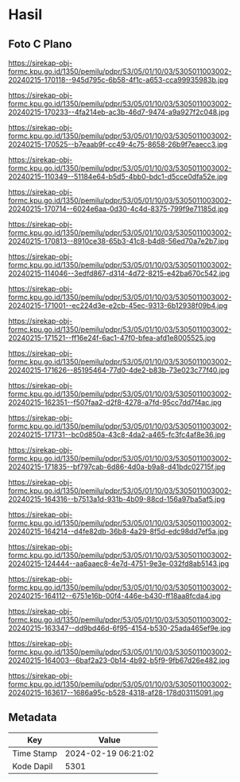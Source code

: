 # Hasil

## Foto C Plano

https://sirekap-obj-formc.kpu.go.id/1350/pemilu/pdpr/53/05/01/10/03/5305011003002-20240215-170118--945d795c-6b58-4f1c-a653-cca99935983b.jpg

https://sirekap-obj-formc.kpu.go.id/1350/pemilu/pdpr/53/05/01/10/03/5305011003002-20240215-170233--4fa214eb-ac3b-46d7-9474-a9a927f2c048.jpg

https://sirekap-obj-formc.kpu.go.id/1350/pemilu/pdpr/53/05/01/10/03/5305011003002-20240215-170525--b7eaab9f-cc49-4c75-8658-26b9f7eaecc3.jpg

https://sirekap-obj-formc.kpu.go.id/1350/pemilu/pdpr/53/05/01/10/03/5305011003002-20240215-110349--51184e64-b5d5-4bb0-bdc1-d5cce0dfa52e.jpg

https://sirekap-obj-formc.kpu.go.id/1350/pemilu/pdpr/53/05/01/10/03/5305011003002-20240215-170714--6024e6aa-0d30-4c4d-8375-799f9e71185d.jpg

https://sirekap-obj-formc.kpu.go.id/1350/pemilu/pdpr/53/05/01/10/03/5305011003002-20240215-170813--8910ce38-65b3-41c8-b4d8-56ed70a7e2b7.jpg

https://sirekap-obj-formc.kpu.go.id/1350/pemilu/pdpr/53/05/01/10/03/5305011003002-20240215-114046--3edfd867-d314-4d72-8215-e42ba670c542.jpg

https://sirekap-obj-formc.kpu.go.id/1350/pemilu/pdpr/53/05/01/10/03/5305011003002-20240215-171001--ec224d3e-e2cb-45ec-9313-6b12938f09b4.jpg

https://sirekap-obj-formc.kpu.go.id/1350/pemilu/pdpr/53/05/01/10/03/5305011003002-20240215-171521--ff16e24f-6ac1-47f0-bfea-afd1e8005525.jpg

https://sirekap-obj-formc.kpu.go.id/1350/pemilu/pdpr/53/05/01/10/03/5305011003002-20240215-171626--85195464-77d0-4de2-b83b-73e023c77f40.jpg

https://sirekap-obj-formc.kpu.go.id/1350/pemilu/pdpr/53/05/01/10/03/5305011003002-20240215-162351--f507faa2-d2f8-4278-a7fd-95cc7dd7f4ac.jpg

https://sirekap-obj-formc.kpu.go.id/1350/pemilu/pdpr/53/05/01/10/03/5305011003002-20240215-171731--bc0d850a-43c8-4da2-a465-fc3fc4af8e36.jpg

https://sirekap-obj-formc.kpu.go.id/1350/pemilu/pdpr/53/05/01/10/03/5305011003002-20240215-171835--bf797cab-6d86-4d0a-b9a8-d41bdc02715f.jpg

https://sirekap-obj-formc.kpu.go.id/1350/pemilu/pdpr/53/05/01/10/03/5305011003002-20240215-164316--b7513a1d-931b-4b09-88cd-156a97ba5af5.jpg

https://sirekap-obj-formc.kpu.go.id/1350/pemilu/pdpr/53/05/01/10/03/5305011003002-20240215-164214--d4fe82db-36b8-4a29-8f5d-edc98dd7ef5a.jpg

https://sirekap-obj-formc.kpu.go.id/1350/pemilu/pdpr/53/05/01/10/03/5305011003002-20240215-124444--aa6aaec8-4e7d-4751-9e3e-032fd8ab5143.jpg

https://sirekap-obj-formc.kpu.go.id/1350/pemilu/pdpr/53/05/01/10/03/5305011003002-20240215-164112--6751e16b-00f4-446e-b430-ff18aa8fcda4.jpg

https://sirekap-obj-formc.kpu.go.id/1350/pemilu/pdpr/53/05/01/10/03/5305011003002-20240215-163347--dd9bd46d-6f95-4154-b530-25ada465ef9e.jpg

https://sirekap-obj-formc.kpu.go.id/1350/pemilu/pdpr/53/05/01/10/03/5305011003002-20240215-164003--6baf2a23-0b14-4b92-b5f9-9fb67d26e482.jpg

https://sirekap-obj-formc.kpu.go.id/1350/pemilu/pdpr/53/05/01/10/03/5305011003002-20240215-163617--1686a95c-b528-4318-af28-178d03115091.jpg


## Metadata

| Key        | Value               |
| ---------- | ------------------- |
| Time Stamp | 2024-02-19 06:21:02 |
| Kode Dapil | 5301                |



